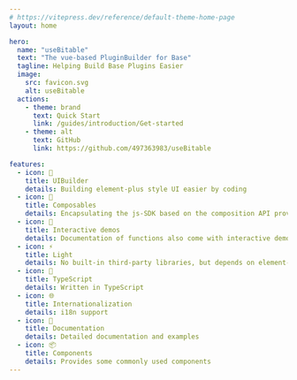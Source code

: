 ```yaml
---
# https://vitepress.dev/reference/default-theme-home-page
layout: home

hero:
  name: "useBitable"
  text: "The vue-based PluginBuilder for Base"
  tagline: Helping Build Base Plugins Easier
  image:
    src: favicon.svg
    alt: useBitable
  actions:
    - theme: brand
      text: Quick Start
      link: /guides/introduction/Get-started
    - theme: alt
      text: GitHub
      link: https://github.com/497363983/useBitable

features:
  - icon: 🚀
    title: UIBuilder
    details: Building element-plus style UI easier by coding
  - icon: 🔧
    title: Composables
    details: Encapsulating the js-SDK based on the composition API provides some useful utilities
  - icon: 🔆
    title: Interactive demos
    details: Documentation of functions also come with interactive demos
  - icon: ⚡
    title: Light
    details: No built-in third-party libraries, but depends on element-plus, js-sdk and vue
  - icon: 🦾
    title: TypeScript
    details: Written in TypeScript
  - icon: 🌐
    title: Internationalization
    details: i18n support
  - icon: 📖
    title: Documentation
    details: Detailed documentation and examples
  - icon: 📦
    title: Components
    details: Provides some commonly used components
---
```


